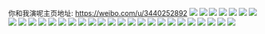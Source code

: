 你和我演呢主页地址: https://weibo.com/u/3440252892 
![](https://wx4.sinaimg.cn/mw2000/cd0e17dcgy1h951ccno2xj20u01sygtm.jpg) 
![](https://wx4.sinaimg.cn/mw2000/cd0e17dcgy1h91chylcfgj20wi1ycah0.jpg) 
![](https://wx4.sinaimg.cn/mw2000/cd0e17dcgy1h91chx465gj20wi1ycdpa.jpg) 
![](https://wx4.sinaimg.cn/mw2000/cd0e17dcgy1h91chxvwwkj20u013jadw.jpg) 
![](https://wx4.sinaimg.cn/mw2000/cd0e17dcgy1h8wrvtyrqkj20oq090t99.jpg) 
![](https://wx4.sinaimg.cn/mw2000/cd0e17dcgy1h8t50dgrsnj20dp0h7jsr.jpg) 
![](https://wx4.sinaimg.cn/mw2000/cd0e17dcgy1h8rc0vay8ej20l10zngo9.jpg) 
![](https://wx4.sinaimg.cn/mw2000/cd0e17dcgy1h8nbqpks5gj20wi1yc175.jpg) 
![](https://wx4.sinaimg.cn/mw2000/cd0e17dcgy1h8kwjdt42hj20wi1yc4ae.jpg) 
![](https://wx4.sinaimg.cn/mw2000/cd0e17dcgy1h8kwjd9hwcj20wi1ych4a.jpg) 
![](https://wx4.sinaimg.cn/mw2000/cd0e17dcgy1h7tkn9psfxj20wi1ycb29.jpg) 
![](https://wx4.sinaimg.cn/mw2000/cd0e17dcgy1h7tkne9h33j20wi1ycnpd.jpg) 
![](https://wx4.sinaimg.cn/mw2000/cd0e17dcly1h7k8jffyhaj215v1jte6v.jpg) 
![](https://wx4.sinaimg.cn/mw2000/cd0e17dcly1h7k8jgb57ij21xn2kvkjl.jpg) 
![](https://wx4.sinaimg.cn/mw2000/cd0e17dcly1h7k8jhhm82j22c0340hdu.jpg) 
![](https://wx4.sinaimg.cn/mw2000/cd0e17dcly1h7k8jnz738j229d30hqv8.jpg) 
![](https://wx4.sinaimg.cn/mw2000/cd0e17dcgy1h7bcovvh4vj20tq171q3t.jpg) 
![](https://wx4.sinaimg.cn/mw2000/cd0e17dcgy1h78ojevjh7j20u01hcjt7.jpg) 
![](https://wx4.sinaimg.cn/mw2000/cd0e17dcgy1h6qehr1oftj20yi22ok8s.jpg) 
![](https://wx4.sinaimg.cn/mw2000/cd0e17dcgy1h6qehqe7fdj20yi22otre.jpg) 
![](https://wx4.sinaimg.cn/mw2000/cd0e17dcgy1h5q8kt4s3pj20yi22ox3q.jpg) 
![](https://wx4.sinaimg.cn/mw2000/cd0e17dcgy1h5p8go4ojuj20yi22oqfb.jpg) 
![](https://wx4.sinaimg.cn/mw2000/cd0e17dcgy1h5oss82v9lj20yi22oe81.jpg) 
![](https://wx4.sinaimg.cn/mw2000/cd0e17dcgy1h5o9krx2baj22c0340npe.jpg) 
![](https://wx4.sinaimg.cn/mw2000/cd0e17dcgy1h5krv8yzy6j20q20xf76n.jpg) 
![](https://wx4.sinaimg.cn/mw2000/cd0e17dcgy1h5krv8ft0aj20pr0het9a.jpg) 
![](https://wx4.sinaimg.cn/mw2000/cd0e17dcgy1h5jgw3tj51j20u017en1f.jpg) 
![](https://wx4.sinaimg.cn/mw2000/cd0e17dcly1h5idmtuz72j20u00waju4.jpg) 
![](https://wx4.sinaimg.cn/mw2000/cd0e17dcgy1h58wujq646j227r2ychdv.jpg) 
![](https://wx4.sinaimg.cn/mw2000/cd0e17dcgy1h58wufh0clj22c0340hdu.jpg) 
